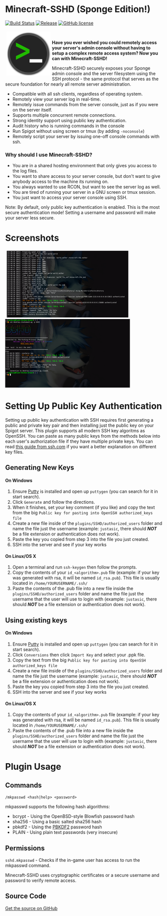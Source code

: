 Minecraft-SSHD (Sponge Edition!)
===========

[![Build Status](https://travis-ci.org/Justasic/Minecraft-SSHD.svg?branch=master)](https://travis-ci.org/Justasic/Minecraft-SSHD)
[![Release](https://img.shields.io/github/release/Justasic/Minecraft-SSHD.svg?label=Release&maxAge=60)](https://github.com/Justasic/Minecraft-SSHD/releases/latest)
[![GitHub license](https://img.shields.io/github/license/Justasic/Minecraft-SSHD)](https://github.com/Justasic/Minecraft-SSHD/blob/master/LICENSE)

<img align="left" width="140" height="140" src="docs/ssh_logo.png?raw=true" hspace="5" vspace="5" alt="diskover"><br/>

**Have you ever wished you could remotely access your server's admin console without having to setup a complex remote access system? Now you can with Minecraft-SSHD!**

Minecraft-SSHD securely exposes your Sponge admin console and the server filesystem using the SSH protocol - the same protocol that serves as the secure foundation for nearly all remote server administration.<br/>

- Compatible with all ssh clients, regardless of operating system.
- Remotely view your server log in real-time.
- Remotely issue commands from the server console, just as if you were on the server itself.
- Supports multiple concurrent remote connections.
- Strong identity support using public key authentication.
- Audit history who is running commands in the console
- Run Spigot without using screen or tmux (by adding `-noconsole`)
- Remotely script your server by issuing one-off console commands with ssh.

### Why should I use Minecraft-SSHD?

- You are in a shared hosting environment that only gives you access to the log files.
- You want to share access to your server console, but don't want to give anybody access to the machine its running on.
- You always wanted to use RCON, but want to see the server log as well.
- You are tired of running your server in a GNU screen or tmux session.
- You just want to access your server console using SSH.

Note: By default, only public key authentication is enabled. This is the most secure authentication mode! Setting a username and password will make your server less secure.

Screenshots
============

<img align="left" width="390" src="docs/console.png?raw=true" hspace="5" vspace="5" alt="console">
<img width="400" src="docs/session.png?raw=true" alt="session"><br>


Setting Up Public Key Authentication
====================================

Setting up public key authentication with SSH requires first generating a public and private key pair and then installing just the public key on your Spigot server. This plugin supports all modern SSH key algoritms as OpenSSH. You can paste as many public keys from the methods below into each user's authorization file if they have multiple private keys. You can read [this guide from ssh.com](https://www.ssh.com/ssh/keygen/) if you want a better explanation on different key files.

## Generating New Keys

#### On Windows

1. Ensure [Putty](https://www.chiark.greenend.org.uk/~sgtatham/putty/latest.html) is installed and open up `puttygen` (you can search for it in start search).
2. Click `Generate` and follow the directions.
3. When it finishes, set your key comment (if you like) and copy the text from the big `Public key for pasting into OpenSSH authorized_keys file`
4. Create a new file inside of the `plugins/SSHD/authorized_users` folder and name the file just the username (example: `justasic`, there should ***NOT*** be a file extension or authentication does not work).
5. Paste the key you copied from step 3 into the file you just created.
6. SSH into the server and see if your key works

#### On Linux/OS X

1. Open a terminal and run `ssh-keygen` then follow the prompts.
2. Copy the contents of your `id_<algorithm>.pub` file (example: if your key was generated with rsa, it will be named `id_rsa.pub`). This file is usually located in `/home/YOURUSERNAME/.ssh/`
3. Paste the contents of the .pub file into a new file inside the `plugins/SSHD/authorized_users` folder and name the file just the username that the user will use to login with (example: `justasic`, there should ***NOT*** be a file extension or authentication does not work).

## Using existing keys

#### On Windows

1. Ensure [Putty](https://www.chiark.greenend.org.uk/~sgtatham/putty/latest.html) is installed and open up `puttygen` (you can search for it in start search).
2. Click `Conversions` then click `Import Key` and select your .ppk file.
3. Copy the text from the big `Public key for pasting into OpenSSH authorized_keys file`
4. Create a new file inside of the `plugins/SSHD/authorized_users` folder and name the file just the username (example: `justasic`, there should ***NOT*** be a file extension or authentication does not work).
5. Paste the key you copied from step 3 into the file you just created.
6. SSH into the server and see if your key works

#### On Linux/OS X

1. Copy the contents of your `id_<algorithm>.pub` file (example: if your key was generated with rsa, it will be named `id_rsa.pub`). This file is usually located in `/home/YOURUSERNAME/.ssh/`
2. Paste the contents of the .pub file into a new file inside the `plugins/SSHD/authorized_users` folder and name the file just the username that the user will use to login with (example: `justasic`, there should ***NOT*** be a file extension or authentication does not work).

Plugin Usage
============

## Commands

    /mkpasswd <hash|help> <password>

mkpasswd supports the following hash algorithms:

- bcrypt - Using the OpenBSD-style Blowfish password hash
- sha256 - Using a basic salted sha256 hash
- pbkdf2 - Using the [PBKDF2](https://en.wikipedia.org/wiki/Pbkdf2) password hash
- PLAIN - Using plain text passwords (very insecure)

## Permissions

`sshd.mkpasswd` - Checks if the in-game user has access to run the mkpasswd command.

Minecraft-SSHD uses cryptographic certificates or a secure username and password to verify remote access.


## Source Code
[Get the source on GitHub](https://github.com/Justasic/Minecraft-SSHD "Source Code")
